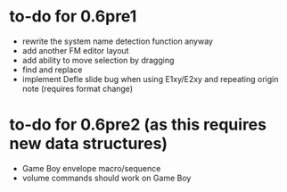 # to-do for 0.6pre1

- rewrite the system name detection function anyway
- add another FM editor layout
- add ability to move selection by dragging
- find and replace
- implement Defle slide bug when using E1xy/E2xy and repeating origin note (requires format change)

# to-do for 0.6pre2 (as this requires new data structures)

- Game Boy envelope macro/sequence
- volume commands should work on Game Boy
